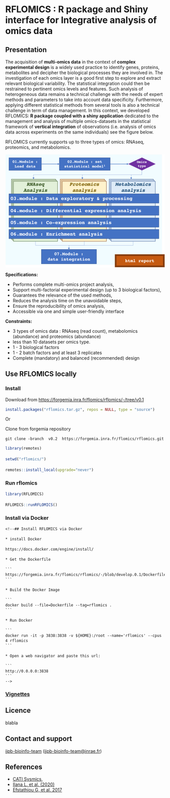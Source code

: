# RFLOMICS : R package and Shiny interface for Integrative analysis of omics data

## Presentation

The acquisition of **multi-omics data** in the context of **complex
experimental design** is a widely used practice to identify genes,
proteins, metabolites and decipher the biological processes they are
involved in. The investigation of each omics layer is a good first step
to explore and extract relevant biological variability. The statistical
integration could then be restrained to pertinent omics levels and
features. Such analysis of heterogeneous data remains a technical
challenge with the needs of expert methods and parameters to take into
account data specificity. Furthermore, applying different statistical
methods from several tools is also a technical challenge in term of data
management. In this context, we developed RFLOMICS: **R package coupled
with a shiny application** dedicated to the management and analysis of
multiple omics-datasets in the statistical framework of **vertical
integration** of observations (i.e. analysis of omics data across
experiments on the same individuals) see the figure below.


RFLOMICS currently supports up to three types of omics: RNAseq,
proteomics, and metabolomics.

<img src="inst/RFLOMICSapp/www/workflow.png" align="center" width="600"/>

**Specifications:**
- Performs complete multi-omics project analysis,
- Support multi-factorial experimental design (up to 3 biological factors), 
- Guarantees the relevance of the used methods,
- Reduces the analysis time on the unavoidable steps,
- Ensure the reproducibility of omics analysis,
- Accessible via one and simple user-friendly interface

**Constraints:**
- 3 types of omics data : RNAseq (read count), metabolomics (abundance) and proteomics (abundance)
- less than 10 datasets per omics type.
- 1 - 3 biological factors
- 1 - 2 batch factors and at least 3 replicates
- Complete (mandatory) and balanced (recommended) design 


## Use RFLOMICS locally

### Install

Download from <https://forgemia.inra.fr/flomics/rflomics/-/tree/v0.1>

``` r
install.packages("rflomics.tar.gz", repos = NULL, type = "source")
```

Or

Clone from forgemia repository

```         
git clone -branch  v0.2  https://forgemia.inra.fr/flomics/rflomics.git
```

``` r
library(remotes)

setwd("rflomics/")

remotes::install_local(upgrade="never")
```

### Run rflomics

``` r
library(RFLOMICS)

RFLOMICS::runRFLOMICS()
```

### Install via Docker

````{=html}
<!--## Install RFLOMICS via Docker

* install Docker

https://docs.docker.com/engine/install/

* Get the Dockerfile

```
https://forgemia.inra.fr/flomics/rflomics/-/blob/develop.0.1/Dockerfile
```

* Build the Docker Image

```
docker build --file=Dockerfile --tag=rflomics .
```

* Run Docker

```
docker run -it -p 3838:3838 -v ${HOME}:/root --name='rflomics' --cpus 4 rflomics
```

* Open a web navigator and paste this url:

```
http://0.0.0.0:3838
```
-->
````

### [Vignettes](https://flomics.pages.mia.inra.fr/rflomics/index.html)

## Licence
blabla

## Contact and support

[ijpb-bioinfo-team](mailto:ijpb-bioinfo-team@inrae.fr) (ijpb-bioinfo-team@inrae.fr)

## References

-   [CATI Sysmics](https://sysmics.cati.inrae.fr/),
-   [Ilana L. et al. (2020)](http://eutils.ncbi.nlm.nih.gov/entrez/eutils/elink.fcgi?dbfrom=pubmed&id=32426025&retmode=ref&cmd=prlinks)
-   [Efstathiou G, et al. 2017]()
